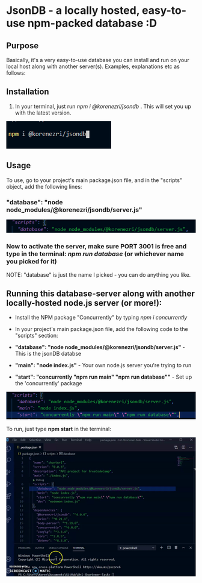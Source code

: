 # JsonDB - a locally hosted, easy-to-use npm-packed database :D

## Purpose

Basically, it's a very easy-to-use database you can install and run on your local host along with another server(s). Examples, explanations etc as follows:

## Installation

1) In your terminal, just run *npm i @korenezri/jsondb* . This will set you up with the latest version.

![pic_one](https://github.com/KorenEzri/jsondb/blob/main/npmi.PNG)

## Usage

To use, go to your project's main package.json file, and in the "scripts" object, add the following lines:
### "database": "node node_modules/@korenezri/jsondb/server.js"

![pic_two](https://github.com/KorenEzri/jsondb/blob/main/dbasejsondb.PNG)

### Now to activate the server, make sure PORT 3001 is free and type in the terminal: *npm run database* (or whichever name you picked for it)

NOTE: "database" is just the name I picked - you can do anything you like.


## Running this database-server along with another locally-hosted node.js server (or more!):

- Install the NPM package "Concurrently" by typing *npm i concurrently*
- In your project's main package.json file, add the following code to the "scripts" section:

-  **"database": "node node_modules/@korenezri/jsondb/server.js"** - This is the jsonDB databse
-  **"main": "node index.js"** - Your own node.js server you're trying to run
-  **"start": "concurrently \"npm run main\" \"npm run database\""** - Set up the 'concurrently' package

![pic_three](https://github.com/KorenEzri/jsondb/blob/main/multipleservers.PNG)

To run, just type **npm start** in the terminal:

![gif_one](https://github.com/KorenEzri/jsondb/blob/main/jsondbexamplegif.gif)
